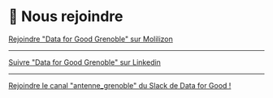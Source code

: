 # 🚀 Nous rejoindre


[Rejoindre "Data for Good Grenoble" sur Molilizon](https://mobilizon.fr/@data_for_good_grenoble)

___

[Suivre "Data for Good Grenoble" sur Linkedin](https://www.linkedin.com/company/data-for-good-grenoble/about/)
___

[Rejoindre le canal "antenne_grenoble" du Slack de Data for Good !](https://dataforgood.fr/join)